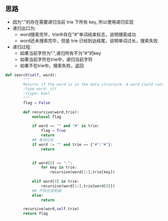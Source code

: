 ## 思路

- 因为"."的存在需要递归当前 trie 下所有 key, 所以使用递归实现
- 递归出口为:
    - word搜索完毕，trie中存在"#"单词结束标志，说明搜索成功
    - word还未搜索完毕，但是 trie 已经到达结尾，说明单词过长，搜索失败
- 递归过程:
    - 如果当前字符为".",递归所有不为"#"的key
    - 如果当前字符在trie中，递归当前字符
    - 如果不在trie中，搜索失败，返回


```Python
def search(self, word):
        """
        Returns if the word is in the data structure. A word could contain the dot character '.' to represent any one letter.
        :type word: str
        :rtype: bool
        """
        flag = False
        
        def recursive(word,trie):
            nonlocal flag
            
            if word == "" and "#" in trie:
                flag = True
                return          
            ## 单词过长
            if word != "" and trie == {"#":"#"}:
                return

    
            if word[0] == ".":
                for key in trie:
                    recursive(word[1:],trie[key])
                    
            elif word[0] in trie:
                recursive(word[1:],trie[word[0]])
            ## 不存在该前缀
            else:
                return

        recursive(word,self.trie)
        return flag
```